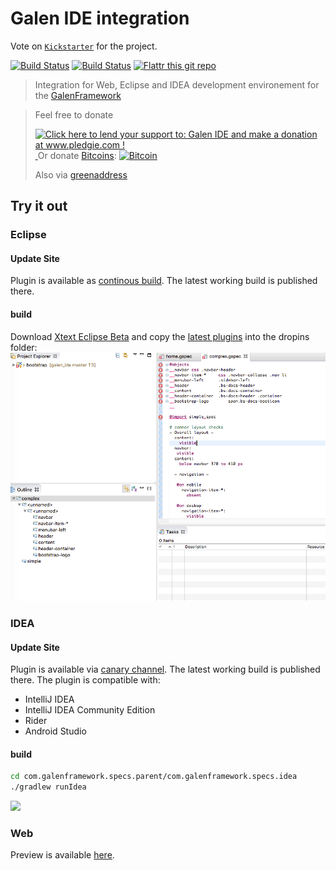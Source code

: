 # Galen IDE integration

Vote on [`Kickstarter`](https://www.kickstarter.com/projects/1453417775/1487427501) for the project.

[![Build Status](https://travis-ci.org/hypery2k/galen_ide.svg?branch=master)](https://travis-ci.org/hypery2k/galen_ide)
[![Build Status](https://martinreinhardt-online.de/jenkins/buildStatus/icon?job=Galen/Galen_IDE_build)](https://martinreinhardt-online.de/jenkins/job/Galen/job/Galen_IDE_build/)
[![Flattr this git repo](http://api.flattr.com/button/flattr-badge-large.png)](https://flattr.com/submit/auto?user_id=mreinhardt&url=https://github.com/hypery2k/galen_ide&title=badges&language=&tags=github&category=software)

> Integration for Web, Eclipse and IDEA development environement for the [GalenFramework](http://galenframework.com)


> Feel free to donate
>
> <a href='http://www.pledgie.com/campaigns/27462'><img alt='Click here to lend your support to: Galen IDE and make a donation at www.pledgie.com !' src='http://www.pledgie.com/campaigns/27462.png?skin_name=chrome' border='0' /></a> <a target="_blank" href="https://www.paypal.com/cgi-bin/webscr?cmd=_s-xclick&hosted_button_id=345EFPLG3PGZU">
> <img alt="" border="0" src="https://www.paypalobjects.com/de_DE/DE/i/btn/btn_donateCC_LG.gif"/>
> </img></a>
> Or donate [Bitcoins](bitcoin:3NKtxw1SRYgess5ev4Ri54GekoAgkR213D):
> [![Bitcoin](https://martinreinhardt-online.de/bitcoin.png)](bitcoin:3NKtxw1SRYgess5ev4Ri54GekoAgkR213D)
>
> Also via [greenaddress](https://greenaddress.it/pay/GA3ZPfh7As3Gc2oP6pQ1njxMij88u/)

## Try it out


### Eclipse
#### Update Site

Plugin is available as [continous build](https://martinreinhardt-online.de/update_sites/galen_ide/nightly/repository/). The latest working build is published there.

#### build

Download [Xtext Eclipse Beta](https://www.eclipse.org/Xtext/news.html#download-links) and copy the [latest plugins](https://github.com/hypery2k/galen_ide/releases/latest) into the dropins folder:
![](docs/screenshots/eclipse.png)

### IDEA

#### Update Site

Plugin is available via [canary channel](https://plugins.jetbrains.com/plugin/8302). The latest working build is published there. The plugin is compatible with:
* IntelliJ IDEA
* IntelliJ IDEA Community Edition
* Rider
* Android Studio

#### build
```bash
cd com.galenframework.specs.parent/com.galenframework.specs.idea
./gradlew runIdea
````
![](docs/screenshots/idea.png)

### Web

Preview is available [here](https://martinreinhardt-online.de/galen_ide/).
